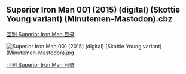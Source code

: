 ## Superior Iron Man 001 (2015) (digital) (Skottie Young variant) (Minutemen-Mastodon).cbz


[回到 Superior Iron Man 目录](https://github.com/alicewish/markdown/blob/master/series/Superior-Iron-Man.md)


![Superior Iron Man 001 (2015) (digital) (Skottie Young variant) (Minutemen-Mastodon).jpg](https://wx1.sinaimg.cn/large/6a9fdecaly1fr0xaoaos6j21kw2ed4qp.jpg)

[回到 Superior Iron Man 目录](https://github.com/alicewish/markdown/blob/master/series/Superior-Iron-Man.md)

